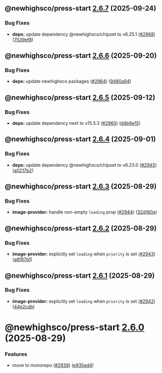 ## @newhighsco/press-start [2.6.7](https://github.com/newhighsco/press-start/compare/@newhighsco/press-start@2.6.6...@newhighsco/press-start@2.6.7) (2025-09-24)


### Bug Fixes

* **deps:** update dependency @newhighsco/chipset to v6.25.1 ([#2968](https://github.com/newhighsco/press-start/issues/2968)) ([7539ef8](https://github.com/newhighsco/press-start/commit/7539ef8bbb804ed70afefdeba982ede739139680))

## @newhighsco/press-start [2.6.6](https://github.com/newhighsco/press-start/compare/@newhighsco/press-start@2.6.5...@newhighsco/press-start@2.6.6) (2025-09-20)


### Bug Fixes

* **deps:** update newhighsco packages ([#2964](https://github.com/newhighsco/press-start/issues/2964)) ([9480a94](https://github.com/newhighsco/press-start/commit/9480a947d1436fa4c7aaed565e9a92796555d462))

## @newhighsco/press-start [2.6.5](https://github.com/newhighsco/press-start/compare/@newhighsco/press-start@2.6.4...@newhighsco/press-start@2.6.5) (2025-09-12)


### Bug Fixes

* **deps:** update dependency next to v15.5.3 ([#2960](https://github.com/newhighsco/press-start/issues/2960)) ([d4b9e15](https://github.com/newhighsco/press-start/commit/d4b9e151c1c97f08b964671e2f3d37dc91526cee))

## @newhighsco/press-start [2.6.4](https://github.com/newhighsco/press-start/compare/@newhighsco/press-start@2.6.3...@newhighsco/press-start@2.6.4) (2025-09-01)


### Bug Fixes

* **deps:** update dependency @newhighsco/chipset to v6.23.0 ([#2945](https://github.com/newhighsco/press-start/issues/2945)) ([a0217b2](https://github.com/newhighsco/press-start/commit/a0217b24454bb8c504866122c37b033d02663af8))

## @newhighsco/press-start [2.6.3](https://github.com/newhighsco/press-start/compare/@newhighsco/press-start@2.6.2...@newhighsco/press-start@2.6.3) (2025-08-29)


### Bug Fixes

* **image-provider:** handle non-empty `loading` prop ([#2944](https://github.com/newhighsco/press-start/issues/2944)) ([32d160e](https://github.com/newhighsco/press-start/commit/32d160e3c59272db30cfa953075f40425e3f1c66))

## @newhighsco/press-start [2.6.2](https://github.com/newhighsco/press-start/compare/@newhighsco/press-start@2.6.1...@newhighsco/press-start@2.6.2) (2025-08-29)


### Bug Fixes

* **image-provider:** explicitly set `loading` when `priority` is set ([#2943](https://github.com/newhighsco/press-start/issues/2943)) ([a6f87b1](https://github.com/newhighsco/press-start/commit/a6f87b137eb0a58be9430386f4b8228e44ba4157))

## @newhighsco/press-start [2.6.1](https://github.com/newhighsco/press-start/compare/@newhighsco/press-start@2.6.0...@newhighsco/press-start@2.6.1) (2025-08-29)


### Bug Fixes

* **image-provider:** explicitly set `loading` when `priority` is set ([#2942](https://github.com/newhighsco/press-start/issues/2942)) ([44e2cdb](https://github.com/newhighsco/press-start/commit/44e2cdbb1dd8b588a8dcc921c248bdef76fb9619))

# @newhighsco/press-start [2.6.0](https://github.com/newhighsco/press-start/compare/@newhighsco/press-start@2.5.0...@newhighsco/press-start@2.6.0) (2025-08-29)


### Features

* move to monorepo ([#2939](https://github.com/newhighsco/press-start/issues/2939)) ([e935ed4](https://github.com/newhighsco/press-start/commit/e935ed4047d1fdeb05390a46465f051408dda1bb))
